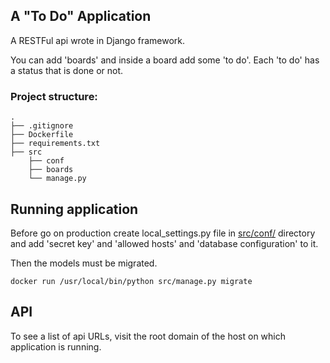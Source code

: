 ## A "To Do" Application

A RESTFul api wrote in Django framework.

You can add 'boards' and inside a board add some 'to do'.
Each 'to do' has a status that is done or not.

### Project structure:
```
.
├── .gitignore
├── Dockerfile
├── requirements.txt
├── src
    ├── conf
    ├── boards
    └── manage.py

```

## Running application

Before go on production create local_settings.py file in [src/conf/](src/conf/) directory and add 'secret key' and 'allowed hosts' and 'database configuration' to it.

Then the models must be migrated.
```
docker run /usr/local/bin/python src/manage.py migrate
```

## API

To see a list of api URLs, visit the root domain of the host on which application is running.

